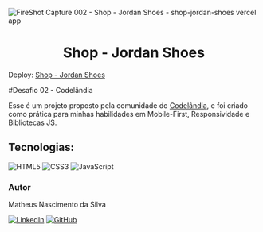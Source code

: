 ![FireShot Capture 002 - Shop - Jordan Shoes - shop-jordan-shoes vercel app](https://github.com/matheusn3silva/shop-j-shoes/assets/99728809/e9f9129f-c3da-4f53-8e45-10d82c21fd8a)

<h1 align="center">Shop - Jordan Shoes</h1>

Deploy: <a href="https://shop-jordan-shoes.vercel.app/" target="_blank">Shop - Jordan Shoes</a>

#Desafio 02 - Codelândia

Esse é um projeto proposto pela comunidade do <a href="https://www.linkedin.com/company/codelandia-community/" target="_blank">Codelândia</a>, e foi criado como prática para minhas habilidades em Mobile-First, Responsividade e Bibliotecas JS.

## Tecnologias: 

![HTML5](https://img.shields.io/badge/html5-%23E34F26.svg?style=for-the-badge&logo=html5&logoColor=white)
![CSS3](https://img.shields.io/badge/css3-%231572B6.svg?style=for-the-badge&logo=css3&logoColor=white)
![JavaScript](https://img.shields.io/badge/javascript-%23323330.svg?style=for-the-badge&logo=javascript&logoColor=%23F7DF1E)

### Autor

Matheus Nascimento da Silva

<a href="https://www.linkedin.com/in/matheusnsilva" target="_blank">![LinkedIn](https://img.shields.io/badge/linkedin-%230077B5.svg?style=for-the-badge&logo=linkedin&logoColor=white)</a>
<a href="https://github.com/matheusn3silva" target="_blank">![GitHub](https://img.shields.io/badge/github-%23121011.svg?style=for-the-badge&logo=github&logoColor=white)</a>
